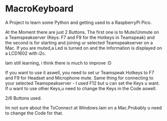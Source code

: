 # MacroKeyboard

A Project to learn some Python and getting used to a RaspberryPi Pico.

At the Moment there are just 2 Buttons. The first one is to Mute/Unmute on a Teamspeakserver (Keys: F7 and F9 for the Hotkeys in Teamspeak)
and the second is for starting and joining ur selected Teamspeakserver on a Mac.
If you are muted,a Led is turned on and the Information is displayed on a LCD1602 with i2c.

Iam still learning, i think there is much to improve :D

If you want to use it aswell, you need to set ur Teamspeak Hotkeys to F7 and F9 for Headset and Microphone mute.
Same thing for connecting to your selected Teamspeakserver - I used F12 but u can set the Keys u want.
If u want to use other Keys,u need to change the Keys in the Code aswell.

2/6 Buttons used.

Im not sure about the TsConnect at Windows.Iam on a Mac.Probably u need to change the Code for that.
